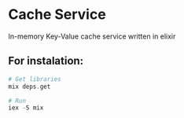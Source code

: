 # Cache Service

In-memory Key-Value cache service written in elixir

## For instalation:

```elixir
# Get libraries
mix deps.get

# Run
iex -S mix

```

